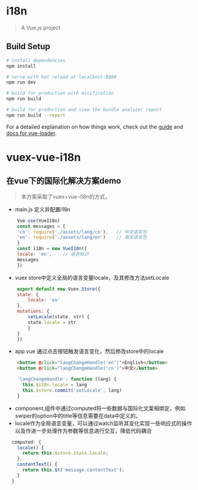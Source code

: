# i18n

> A Vue.js project

## Build Setup

``` bash
# install dependencies
npm install

# serve with hot reload at localhost:8080
npm run dev

# build for production with minification
npm run build

# build for production and view the bundle analyzer report
npm run build --report
```

For a detailed explanation on how things work, check out the [guide](http://vuejs-templates.github.io/webpack/) and [docs for vue-loader](http://vuejs.github.io/vue-loader).
# vuex-vue-i18n
## 在vue下的国际化解决方案demo
> 本方案采取了vuex+vue-i18n的方式，
* main.js 定义并配置i18n
``` js
    Vue.use(VueI18n)
    const messages = {
    'cn': require('./assets/lang/cn'),   // 中文语言包
    'en': require('./assets/lang/en')    // 英文语言包
    }
    const i18n = new VueI18n({
    locale: 'en',    // 语言标识
    messages
    })
```
* vuex store中定义全局的语言变量locale，及其修改方法setLocale
``` js
    export default new Vuex.Store({
    state: {
        locale: 'en'
    },
    mutations: {
        setLocale(state, str) {
        state.locale = str
        }
    }
    })
```
* app.vue 通过点击按钮触发语言变化，然后修改store中的locale
```html
    <button @click="langChangeHandle('en')">English</button>
    <button @click="langChangeHandle('cn')">中文</button>
```
``` js
    'langChangeHandle': function (lang) {
      this.$i18n.locale = lang
      this.$store.commit('setLocale', lang)
    }
```
* component,组件中通过computed将一些数据与国际化文案相绑定，例如swiper的option中的title等信息需要在data中定义的。
* locale作为全局语言变量，可以通过watch监听其变化实现一些响应式的操作以及作进一步处理作为参数等信息进行交互，降低代码耦合
``` js
  computed: {
    locale() {
      return this.$store.state.locale;
    },
    contentText() {
      return this.$t('message.contentText');
    }
  }
```

